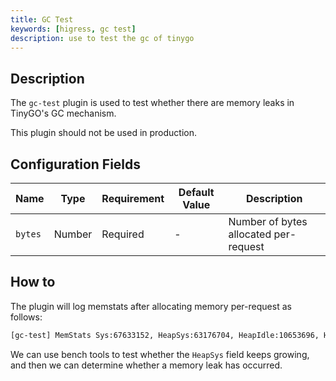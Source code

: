 ```yaml
---
title: GC Test
keywords: [higress, gc test]
description: use to test the gc of tinygo
---
```


## Description

The `gc-test` plugin is used to test whether there are memory leaks in TinyGO's GC mechanism.

This plugin should not be used in production.

## Configuration Fields

| Name        | Type            | Requirement | Default Value | Description                                          |
| ----------- | --------------- | --------    | ------        | ---------------------------------------------------- |
| `bytes`     | Number          | Required    | -             | Number of bytes allocated per-request                |


## How to

The plugin will log memstats after allocating memory per-request as follows:

```bash
[gc-test] MemStats Sys:67633152, HeapSys:63176704, HeapIdle:10653696, HeapInuse:0, HeapReleased:0
```

We can use bench tools to test whether the `HeapSys` field keeps growing, and then we can determine whether a memory leak has occurred.
